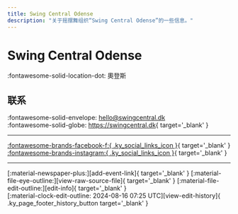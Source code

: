 ```yaml
---
title: Swing Central Odense
description: "关于摇摆舞组织“Swing Central Odense”的一些信息。"
---
```


# Swing Central Odense

:fontawesome-solid-location-dot: 奧登斯  


## 联系

:fontawesome-solid-envelope: <hello@swingcentral.dk>  
:fontawesome-solid-globe: <https://swingcentral.dk>{ target='_blank' }  

---

 [:fontawesome-brands-facebook-f:{ .ky_social_links_icon }](https://www.facebook.com/swingcentralodense){ target='_blank' } [:fontawesome-brands-instagram:{ .ky_social_links_icon }](https://instagram.com/Swingcentral.odense){ target='_blank' }

---

<div class="ky_page_footer" markdown>
<div class="ky_page_footer_trailing" markdown="span">
[:material-newspaper-plus:][add-event-link]{ target='_blank' }
[:material-file-eye-outline:][view-raw-source-file]{ target='_blank' }
[:material-file-edit-outline:][edit-info]{ target='_blank' }
</div>
<div class="ky_page_footer_leading" markdown="span">
[:material-clock-edit-outline: 2024-08-16 07:25 UTC][view-edit-history]{ .ky_page_footer_history_button target='_blank' }
</div>
</div>

[add-event-link]: https://github.com/swingdance/events/issues/new?assignees=&labels=add+event&projects=&template=02-add_entity.yml&title=%5Bdk%5D%20%3CName%3E&region=dk&province=Odense&city=Odense&org_id=swing-central-odense "添加活动"
[view-raw-source-file]: https://github.com/swingdance/orgs/blob/main/dk/swing-central-odense.json "查看原始源文件"
[edit-info]: https://github.com/swingdance/orgs/issues/new?assignees=&labels=update+org&projects=&template=03-update_entity.yml&title=%5Bdk%5D%20Swing%20Central%20Odense&region=dk&id=swing-central-odense&name=Swing%20Central%20Odense "编辑信息"

[view-edit-history]: https://github.com/swingdance/orgs/commits/main/dk/swing-central-odense.json "查看编辑历史"
